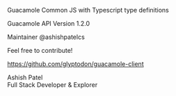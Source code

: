 Guacamole Common JS
with Typescript type definitions

Guacamole API Version 1.2.0

Maintainer @ashishpatelcs

Feel free to contribute!

https://github.com/glyptodon/guacamole-client

Ashish Patel\
Full Stack Developer & Explorer
